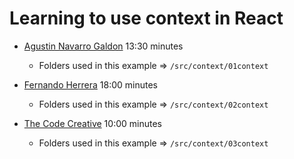 # Learning to use context in React

* [Agustin Navarro Galdon](https://www.youtube.com/watch?v=mnKHJDkpZos) 13:30 minutes
  * Folders used in this example => `/src/context/01context`


* [Fernando Herrera](https://www.youtube.com/watch?v=UPCOJgLlr3w) 18:00 minutes
  * Folders used in this example => `/src/context/02context`


* [The Code Creative](https://www.youtube.com/watch?v=Hu5lB21Wf5k) 10:00 minutes
  * Folders used in this example => `/src/context/03context`